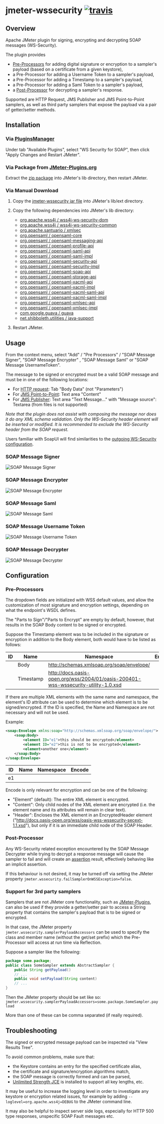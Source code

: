 # jmeter-wssecurity [![travis][travis-image]][travis-url]

[travis-image]: https://travis-ci.org/tilln/jmeter-wssecurity.svg?branch=master
[travis-url]: https://travis-ci.org/tilln/jmeter-wssecurity

Overview
------------

Apache JMeter plugin for signing, encrypting and decrypting SOAP messages (WS-Security).

The plugin provides 
* [Pre-Processors](http://jmeter.apache.org/usermanual/component_reference.html#preprocessors) 
for adding digital signature or encryption to a sampler's payload (based on a certificate from a given keystore),
* a Pre-Processor for adding a Username Token to a sampler's payload,
* a Pre-Processor for adding a Timestamp to a sampler's payload,
* a Pre-Processor for adding a Saml Token to a sampler's payload,
* a [Post-Processor](http://jmeter.apache.org/usermanual/component_reference.html#postprocessors)
for decrypting a sampler's response.

Supported are HTTP Request, JMS Publisher and JMS Point-to-Point samplers, as well as third party samplers 
that expose the payload via a pair of getter/setter methods.

Installation
------------

### Via [PluginsManager](https://jmeter-plugins.org/wiki/PluginsManager/)

Under tab "Available Plugins", select "WS Security for SOAP", then click "Apply Changes and Restart JMeter".

### Via Package from [JMeter-Plugins.org](https://jmeter-plugins.org/)

Extract the [zip package](https://jmeter-plugins.org/files/packages/tilln-wssecurity-1.5.zip) into JMeter's lib directory, then restart JMeter.

### Via Manual Download

1. Copy the [jmeter-wssecurity jar file](https://github.com/tilln/jmeter-wssecurity/releases/download/1.5/jmeter-wssecurity-1.5.jar) into JMeter's lib/ext directory.
2. Copy the following dependencies into JMeter's lib directory:
	* [org.apache.wss4j / wss4j-ws-security-dom](https://search.maven.org/remotecontent?filepath=org/apache/wss4j/wss4j-ws-security-dom/2.1.8/wss4j-ws-security-dom-2.1.8.jar)
	* [org.apache.wss4j / wss4j-ws-security-common](https://search.maven.org/remotecontent?filepath=org/apache/wss4j/wss4j-ws-security-common/2.1.8/wss4j-ws-security-common-2.1.8.jar)
	* [org.apache.santuario / xmlsec](https://search.maven.org/remotecontent?filepath=org/apache/santuario/xmlsec/2.0.8/xmlsec-2.0.8.jar)
	* [org.opensaml / opensaml-core](https://search.maven.org/remotecontent?filepath=org/opensaml/opensaml-core/3.3.0/opensaml-core-3.3.0.jar)
	* [org.opensaml / opensaml-messaging-api](https://search.maven.org/remotecontent?filepath=org/opensaml/opensaml-messaging-api/3.3.0/opensaml-messaging-api-3.3.0.jar)
	* [org.opensaml / opensaml-profile-api](https://search.maven.org/remotecontent?filepath=org/opensaml/opensaml-profile-api/3.3.0/opensaml-profile-api-3.3.0.jar)
	* [org.opensaml / opensaml-saml-api](https://search.maven.org/remotecontent?filepath=org/opensaml/opensaml-saml-api/3.3.0/opensaml-saml-api-3.3.0.jar)
	* [org.opensaml / opensaml-saml-impl](https://search.maven.org/remotecontent?filepath=org/opensaml/opensaml-saml-impl/3.3.0/opensaml-saml-impl-3.3.0.jar)
	* [org.opensaml / opensaml-security-api](https://search.maven.org/remotecontent?filepath=org/opensaml/opensaml-security-api/3.3.0/opensaml-security-api-3.3.0.jar)
	* [org.opensaml / opensaml-security-impl](https://search.maven.org/remotecontent?filepath=org/opensaml/opensaml-security-impl/3.3.0/opensaml-security-impl-3.3.0.jar)
	* [org.opensaml / opensaml-soap-api](https://search.maven.org/remotecontent?filepath=org/opensaml/opensaml-soap-api/3.3.0/opensaml-soap-api-3.3.0.jar)
	* [org.opensaml / opensaml-storage-api](https://search.maven.org/remotecontent?filepath=org/opensaml/opensaml-storage-api/3.3.0/opensaml-storage-api-3.3.0.jar)
	* [org.opensaml / opensaml-xacml-api](https://search.maven.org/remotecontent?filepath=org/opensaml/opensaml-xacml-api/3.3.0/opensaml-xacml-api-3.3.0.jar)
	* [org.opensaml / opensaml-xacml-impl](https://search.maven.org/remotecontent?filepath=org/opensaml/opensaml-xacml-impl/3.3.0/opensaml-xacml-impl-3.3.0.jar)
	* [org.opensaml / opensaml-xacml-saml-api](https://search.maven.org/remotecontent?filepath=org/opensaml/opensaml-core/3.3.0/opensaml-xacml-saml-api-3.3.0.jar)
	* [org.opensaml / opensaml-xacml-saml-impl](https://search.maven.org/remotecontent?filepath=org/opensaml/opensaml-xacml-saml-impl/3.3.0/opensaml-xacml-saml-impl-3.3.0.jar)
	* [org.opensaml / opensaml-xmlsec-api](https://search.maven.org/remotecontent?filepath=org/opensaml/opensaml-xmlsec-api/3.3.0/opensaml-xmlsec-api-3.3.0.jar)
	* [org.opensaml / opensaml-xmlsec-impl](https://search.maven.org/remotecontent?filepath=org/opensaml/opensaml-xmlsec-impl/3.3.0/opensaml-xmlsec-impl-3.3.0.jar)
	* [com.google.guava / guava](https://search.maven.org/remotecontent?filepath=com/google/guava/guava/19.0/guava-19.0.jar)
	* [net.shibboleth.utilities / java-support](https://search.maven.org/remotecontent?filepath=net/shibboleth/utilities/java-support/7.3.0/java-support-7.3.0.jar)

3. Restart JMeter.

Usage
------------

From the context menu, select "Add" / "Pre Processors" / "SOAP Message Signer", "SOAP Message Encrypter" , "SOAP Message Saml" or "SOAP Message UsernameToken".

The message to be signed or encrypted must be a valid SOAP message and must be in one of the following locations:
* For [HTTP request](http://jmeter.apache.org/usermanual/component_reference.html#HTTP_Request): Tab "Body Data" (not "Parameters")
* For [JMS Point-to-Point](http://jmeter.apache.org/usermanual/component_reference.html#JMS_Point-to-Point): Text area "Content"
* For [JMS Publisher](http://jmeter.apache.org/usermanual/component_reference.html#JMS_Publisher): Text area "Text Message..." with "Message source": Textarea (from files is not supported)

*Note that the plugin does not assist with composing the message nor does it do any XML schema validation.
Only the WS-Security header element will be inserted or modified.*
*It is recommended to exclude the WS-Security header from the SOAP request.*

Users familiar with SoapUI will find similarities to the [outgoing WS-Security configuration](https://www.soapui.org/soapui-projects/ws-security.html#3-Outgoing-WS-Security-configurations).

### SOAP Message Signer

![SOAP Message Signer](https://raw.githubusercontent.com/tilln/jmeter-wssecurity/master/docs/signature.png)

### SOAP Message Encrypter

![SOAP Message Encrypter](https://raw.githubusercontent.com/tilln/jmeter-wssecurity/master/docs/encryption.png)

### SOAP Message Saml

![SOAP Message Saml](https://raw.githubusercontent.com/fpirson/jmeter-wssecurity/master/docs/saml.png)

### SOAP Message Username Token

![SOAP Message Username Token](https://raw.githubusercontent.com/tilln/jmeter-wssecurity/master/docs/usernametoken.png)

### SOAP Message Decrypter

![SOAP Message Decrypter](https://raw.githubusercontent.com/tilln/jmeter-wssecurity/master/docs/decryption.png)

Configuration
-------------

### Pre-Processors

The dropdown fields are initialized with WSS default values, and allow the customization of most signature and encryption settings, 
depending on what the endpoint's WSDL defines.

The "Parts to Sign"/"Parts to Encrypt" are empty by default, however, that results in the SOAP Body content to be signed or encrypted.

Suppose the Timestamp element was to be included in the signature or encryption in addition to the Body element, both would have to be listed as follows: 

|ID|Name|Namespace|Encode|
|--|----|---------|------|
|  |Body|http://schemas.xmlsoap.org/soap/envelope/ | |
|  |Timestamp|http://docs.oasis-open.org/wss/2004/01/oasis-200401-wss-wssecurity-utility-1.0.xsd | |

If there are multiple XML elements with the same name and namespace, the element's ID attribute can be used to determine which element is to be signed/encrypted.
If the ID is specified, the Name and Namespace are not necessary and will not be used.  

Example:

```xml
<soap:Envelope xmlns:soap="http://schemas.xmlsoap.org/soap/envelope/">
    <soap:Body>
        <element ID="e1">this should be encrypted</element>
        <element ID="e2">this is not to be encrypted</element>
        <element>another one</element>
	</soap:Body>
</soap:Envelope>
```

|ID|Name|Namespace|Encode|
|--|----|---------|------|
|e1|    |         |      |

Encode is only relevant for encryption and can be one of the following:
* "Element" (default): The entire XML element is encrypted.
* "Content": Only child nodes of the XML element are encrypted (i.e. the element name and its attributes will remain in clear text).
* "Header": Encloses the XML element in an EncryptedHeader element ("http://docs.oasis-open.org/wss/oasis-wss-wssecurity-secext-1.1.xsd"), 
but only if it is an immediate child node of the SOAP Header.

### Post-Processor

Any WS-Security related exception encountered by the SOAP Message Decrypter 
while trying to decrypt a response message will cause the sampler to fail and will create an 
[assertion](http://jmeter.apache.org/usermanual/component_reference.html#assertions) result, 
effectively behaving like an implicit assertion.

If this behaviour is not desired, it may be turned off via setting the JMeter property `jmeter.wssecurity.failSamplerOnWSSException=false`.

### Support for 3rd party samplers

Samplers that are not JMeter core functionality, such as [JMeter-Plugins](http://jmeter-plugins.org), can also be used
if they provide a getter/setter pair to access a String property that contains the sampler's payload that is to be signed or encrypted.

In that case, the JMeter property `jmeter.wssecurity.samplerPayloadAccessors` can be used to specify the class and member name (without the get/set prefix) 
which the Pre-Processor will access at run time via Reflection.

Suppose a sampler like the following:
```java
package some.package;
public class SomeSampler extends AbstractSampler {
	public String getPayload() 
	// ...
	public void setPayload(String content)
	// ...
}
```

Then the JMeter property should be set like so: `jmeter.wssecurity.samplerPayloadAccessors=some.package.SomeSampler.payload`

More than one of these can be comma separated (if really required).

Troubleshooting
---------------

The signed or encrypted message payload can be inspected via "View Results Tree".

To avoid common problems, make sure that:
- the Keystore contains an entry for the specified certificate alias,
- the certificate and signature/encryption algorithms match,
- the SOAP message is correctly formed and can be parsed,
- [Unlimited Strength JCE](http://www.oracle.com/technetwork/java/javase/downloads/jce8-download-2133166.html) is installed to support all key lengths,
etc.

It may be useful to increase the logging level in order to investigate any keystore or encryption related issues, 
for example by adding `--loglevel=org.apache.wss4j=DEBUG` to the JMeter command line. 

It may also be helpful to inspect server side logs, especially for HTTP 500 type responses, unspecific SOAP Fault messages etc.
